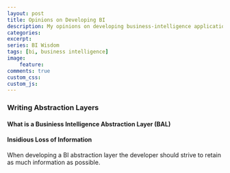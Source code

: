 ```yaml
---
layout: post
title: Opinions on Developing BI
description: My opinions on developing business-intelligence applications
categories: 
excerpt:
series: BI Wisdom
tags: [bi, business intelligence]
image: 
    feature: 
comments: true
custom_css: 
custom_js: 
---
```


### Writing Abstraction Layers
#### What is a Businiess Intelligence Abstraction Layer (BAL)
#### Insidious Loss of Information
When developing a BI abstraction layer the developer should strive to retain as much information as possible.